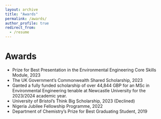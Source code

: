 ```yaml
---
layout: archive
title: "Awards"
permalink: /awards/
author_profile: true
redirect_from:
  - /resume
---
```



Awards
======
*   Prize for Best Presentation in the Environmental Engineering Core Skills Module, 2023
*   The UK Government’s Commonwealth Shared Scholarship, 2023
*   Ganted a fully funded scholarship of over 44,844 GBP for an MSc in Environmental Engineering tenable at Newcastle University for the 2023/2024   academic year.
*   University of Bristol’s Think Big Scholarship, 2023 (Declined)
*   Nigeria Jubilee Fellowship Programme, 2022
*   Department of Chemistry’s Prize for Best Graduating Student, 2019
